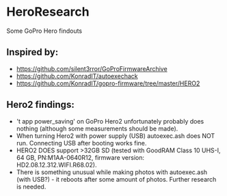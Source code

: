 # HeroResearch
Some GoPro Hero findouts

## Inspired by:
- https://github.com/silent3rror/GoProFirmwareArchive
- https://github.com/KonradIT/autoexechack
- https://github.com/KonradIT/gopro-firmware/tree/master/HERO2

## Hero2 findings:
- 't app power_saving' on GoPro Hero2 unfortunately probably does nothing (although some measurements should be made).
- When turning Hero2 with power supply (USB) autoexec.ash does NOT run. Connecting USB after booting works fine.
- HERO2 DOES support >32GB SD (tested with GoodRAM Class 10 UHS-I, 64 GB, PN:M1AA-0640R12, firmware version: HD2.08.12.312.WIFI.R68.02).
- There is something unusual while making photos with autoexec.ash (with USB?) - it reboots after some amount of photos. Further research is needed.
